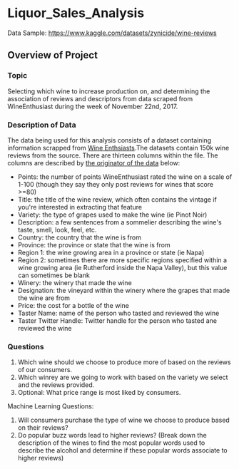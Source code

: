 # Liquor_Sales_Analysis

  Data Sample: https://www.kaggle.com/datasets/zynicide/wine-reviews

## Overview of Project

### Topic 
  Selecting which wine to increase production on, and determining the association of reviews and descriptors from data scraped from WineEnthusiast during the week of November 22nd, 2017. 
  
### Description of Data
  The data being used for this analysis consists of a dataset containing information scrapped from [Wine Enthsiasts](https://www.winemag.com/?s=&drink_type=wine).The datasets contain 150k wine reviews from the source. There are thirteen columns within the file. The columns are described by [the originator of the data](https://github.com/zackthoutt/wine-deep-learning) below: 
 - Points: the number of points WineEnthusiast rated the wine on a scale of 1-100 (though they say they only post reviews for wines that score >=80)
 - Title: the title of the wine review, which often contains the vintage if you're interested in extracting that feature
 - Variety: the type of grapes used to make the wine (ie Pinot Noir)
 - Description: a few sentences from a sommelier describing the wine's taste, smell, look, feel, etc.
 - Country: the country that the wine is from
 - Province: the province or state that the wine is from
 - Region 1: the wine growing area in a province or state (ie Napa)
 - Region 2: sometimes there are more specific regions specified within a wine growing area (ie Rutherford inside the Napa Valley), but this value can sometimes be blank
 - Winery: the winery that made the wine
 - Designation: the vineyard within the winery where the grapes that made the wine are from
 - Price: the cost for a bottle of the wine
 - Taster Name: name of the person who tasted and reviewed the wine
 - Taster Twitter Handle: Twitter handle for the person who tasted ane reviewed the wine
  
### Questions
  1. Which wine should we choose to produce more of based on the reviews of our consumers. 
  2. Which winrey are we going to work with based on the variety we select and the reviews provided. 
  3. Optional: What price range is most liked by consumers. 

Machine Learning Questions: 
  1. Will consumers purchase the type of wine we choose to produce based on their reviews?
  2. Do popular buzz words lead to higher reviews? (Break down the description of the wines to find the most popular words used to describe the alcohol and determine if these popular words associate to higher reviews)
  
  

